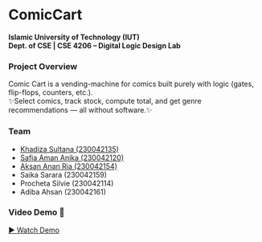 # ComicCart

**Islamic University of Technology (IUT)**  
**Dept. of CSE | CSE 4206 – Digital Logic Design Lab**

### Project Overview  
Comic Cart is a vending-machine for comics built purely with logic (gates, flip-flops, counters, etc.).  
✨Select comics, track stock, compute total, and get genre recommendations — all without software.✨

### Team  
- [Khadiza Sultana (230042135)](https://github.com/tayma-06)  
- [Safia Aman Anika (230042120)](https://github.com/SafiaAmanAnika)  
- [Aksan Anan Ria (230042154)](https://github.com/aksanX)  
- Saika Sarara (230042159)  
- Procheta Silvie (230042114)  
- Adiba Ahsan (230042161)  

### Video Demo  🎥
[▶ Watch Demo](https://www.youtube.com/watch?v=wQ3q-m7FfVY)
